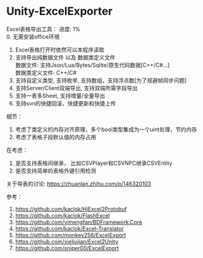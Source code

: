 # Unity-ExcelExporter

Excel表格导出工具： 进度: 1%                     
0. 无需安装office环境	
1. Excel表格打开时依然可以本程序读取		
2. 支持导出纯数据文件 以及 数据类定义文件		
	数据文件: 支持Json/Lua/Bytes/Sqlite/原生代码数据[C++/C#...]		
	数据类定义文件: C++/C#									
3. 支持自定义类型, 支持枚举, 支持数组，支持浮点数[为了规避帧同步问题]		
4. 支持Server/Client双端导出, 支持双端所需字段导出		
5. 支持一表多Sheet, 支持增量/全量导出		
6. 支持svn的快捷回滚，快捷更新和快捷上传			

细节：						
1. 考虑了类定义的内存对齐原理，多个bool类型集成为一个uint处理，节约内存	
2. 考虑了表格子段默认值的内存占用		

在考虑：		
1. 是否支持表格间继承， 比如CSVPlayer和CSVNPC继承CSVEntity		
2. 是否支持简单的表格外键引用检测		

关于导表的讨论: https://zhuanlan.zhihu.com/p/146320103		

参考：		
1. https://github.com/kaclok/HiExcel2Protobuf    
2. https://github.com/kaclok/FlashExcel    
3. https://github.com/yimengfan/BDFramework.Core    
4. https://github.com/kaclok/Excel-Translator    
5. https://github.com/monkey256/ExcelExport    
6. https://github.com/xieliujian/Excel2Unity    
7. https://github.com/sniper00/ExcelExport    
